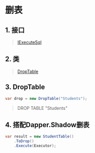 # 删表

## 1. 接口
>[IExecuteSql](xref:ShadowSql.Fragments.IExecuteSql)

## 2. 类
>[DropTable](xref:Shadow.DDL.DropTable)


## 3. DropTable
~~~csharp
var drop = new DropTable("Students");
~~~
>DROP TABLE "Students"

## 4. 搭配Dapper.Shadow删表
~~~csharp
var result = new StudentTable()
    .ToDrop()
    .Execute(Executor);
~~~